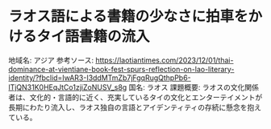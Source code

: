 # ラオス語による書籍の少なさに拍車をかけるタイ語書籍の流入

地域名: アジア
参考ソース: https://laotiantimes.com/2023/12/01/thai-dominance-at-vientiane-book-fest-spurs-reflection-on-lao-literary-identity/?fbclid=IwAR3-I3ddMTmZb7jFgqRugQthpPb6-lTjQN31K0HEqJtCo1zjiZoNUSV_s8g
国名: ラオス
課題概要: ラオスの文化関係者は、文化的・言語的に近く、充実しているタイの文化とエンターテイメントが長期にわたり流入し、ラオス独自の言語とアイデンティティの存続に懸念を抱えている。